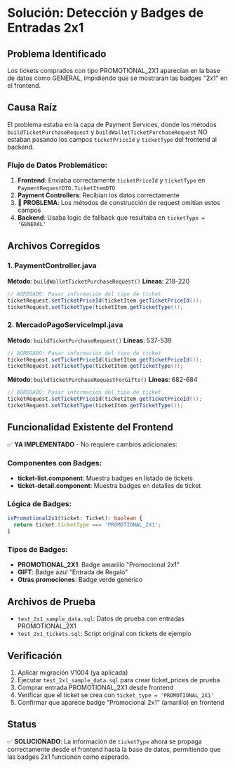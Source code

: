 # Solución: Detección y Badges de Entradas 2x1

## Problema Identificado
Los tickets comprados con tipo PROMOTIONAL_2X1 aparecían en la base de datos como GENERAL, impidiendo que se mostraran las badges "2x1" en el frontend.

## Causa Raíz
El problema estaba en la capa de Payment Services, donde los métodos `buildTicketPurchaseRequest` y `buildWalletTicketPurchaseRequest` NO estaban pasando los campos `ticketPriceId` y `ticketType` del frontend al backend.

### Flujo de Datos Problemático:
1. **Frontend**: Enviaba correctamente `ticketPriceId` y `ticketType` en `PaymentRequestDTO.TicketItemDTO`
2. **Payment Controllers**: Recibían los datos correctamente
3. **🚨 PROBLEMA**: Los métodos de construcción de request omitían estos campos
4. **Backend**: Usaba logic de fallback que resultaba en `ticketType = 'GENERAL'`

## Archivos Corregidos

### 1. PaymentController.java
**Método**: `buildWalletTicketPurchaseRequest()`
**Líneas**: 218-220
```java
// AGREGADO: Pasar información del tipo de ticket
ticketRequest.setTicketPriceId(ticketItem.getTicketPriceId());
ticketRequest.setTicketType(ticketItem.getTicketType());
```

### 2. MercadoPagoServiceImpl.java
**Método**: `buildTicketPurchaseRequest()`
**Líneas**: 537-539
```java
// AGREGADO: Pasar información del tipo de ticket
ticketRequest.setTicketPriceId(ticketItem.getTicketPriceId());
ticketRequest.setTicketType(ticketItem.getTicketType());
```

**Método**: `buildTicketPurchaseRequestForGifts()`
**Líneas**: 682-684
```java
// AGREGADO: Pasar información del tipo de ticket
ticketRequest.setTicketPriceId(ticketItem.getTicketPriceId());
ticketRequest.setTicketType(ticketItem.getTicketType());
```

## Funcionalidad Existente del Frontend
✅ **YA IMPLEMENTADO** - No requiere cambios adicionales:

### Componentes con Badges:
- **ticket-list.component**: Muestra badges en listado de tickets
- **ticket-detail.component**: Muestra badges en detalles de ticket

### Lógica de Badges:
```typescript
isPromotional2x1(ticket: Ticket): boolean {
  return ticket.ticketType === 'PROMOTIONAL_2X1';
}
```

### Tipos de Badges:
- **PROMOTIONAL_2X1**: Badge amarillo "Promocional 2x1"
- **GIFT**: Badge azul "Entrada de Regalo"  
- **Otras promociones**: Badge verde genérico

## Archivos de Prueba
- `test_2x1_sample_data.sql`: Datos de prueba con entradas PROMOTIONAL_2X1
- `test_2x1_tickets.sql`: Script original con tickets de ejemplo

## Verificación
1. Aplicar migración V1004 (ya aplicada)
2. Ejecutar `test_2x1_sample_data.sql` para crear ticket_prices de prueba
3. Comprar entrada PROMOTIONAL_2X1 desde frontend
4. Verificar que el ticket se crea con `ticket_type = 'PROMOTIONAL_2X1'`
5. Confirmar que aparece badge "Promocional 2x1" (amarillo) en frontend

## Status
✅ **SOLUCIONADO**: La información de `ticketType` ahora se propaga correctamente desde el frontend hasta la base de datos, permitiendo que las badges 2x1 funcionen como esperado. 